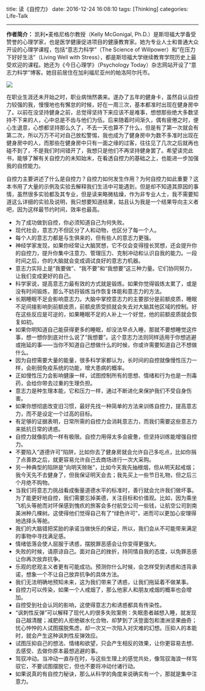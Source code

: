 title: 读《自控力》
date: 2016-12-24 16:08:10
tags: [Thinking]
categories: Life-Talk

---

**作者简介：** 凯利•麦格尼格尔教授（Kelly McGonigal, Ph.D.）是斯坦福大学备受赞誉的心理学家，也是医学健康促进项目的健康教育家。她为专业人士和普通大众开设的心理学课程，包括“意志力科学”（The Science of Willpower）和“在压力下好好生活”（Living Well with Stress），都是斯坦福大学继续教育学院历史上最受欢迎的课程。她还为《今日心理学》（Psychology Today）杂志网站开设了“意志力科学”博客。她目前居住在加利福尼亚州的帕洛阿尔托市。

![](http://7xig3q.com1.z0.glb.clouddn.com/occupational_disease.jpg)

在职业生涯还未开始之时，职业病悄然袭来。遂办了五年的健身卡，虽然自认自控力较强的我，慢慢地也有懈怠的时候，好在一周三次，基本都准时出现在健身房中了。以前在没坚持健身之前，总觉得坚持下来应该不是难事，想想那些绝大多数坚持不下来的人，心中总是不齿与他们为伍。后来随着时间渐久，偶有疲倦之时，便心生退意，心想都坚持那么久了，不去一天也算不了什么，但是有了第一次就会有第二次，所以万万不可对自己放松警惕，我也成为了健身房中为数不多准时出现在健身房中的人，而那些在健身房中只有一面之缘的过客，往往见了几次之后就再也碰不到了，不是我们时间错开了，我想只是他们不再坚持健身罢了。希望读完此书，能够了解有关自控力的未知始末，在看透自控力的基础之上，也能进一步加强我的自控能力。

自控力主要讲述了什么是自控力？自控力如何发生作用？为何自控力如此重要？这本书用了大量的示例及实验去解释我们生活中可能遇到，但是却不知道其原因的事情，虽然很多实验都及其专业，但是读来略微枯燥，作为非专业人士，我不需要知道这么详细的实验及说明，我只想要知道结果，姑且认为我是一个结果导向主义者吧，因为这样最节约时间，效率也最高。

- 为了成功做到自控，你必须知道自己为何失败。
- 现代社会，意志力不但区分了人和动物，也区分了每一个人。
- 每个人的意志力都是与生俱来的，但有些人的意志力更强。
- 神经学家发现，如果你经常让大脑冥想，它不仅会变得擅长冥想，还会提升你的自控力，提升你集中注意力、管理压力、克制冲动和认识自我的能力。一段时间之后，你的大脑就会变成调试良好的意志力机器。
- 意志力实际上是“我要做”、“我不要”和“我想要”这三种力量。它们协同努力，让我们变成更好的自己。
- 科学家说，提高意志力最有效的方式就是锻炼。如果你觉得锻炼太累了，或是没有时间锻炼，那么不妨将锻炼当作恢复体能和意志力的方法。
- 长期睡眠不足会影响意志力。大脑中掌控意志力的主要部分是前额皮质，睡眠不足间接影响到前额皮质，前额皮质受损就会失去对大脑其他区域的控制。好在这些反应是可逆的，如果睡眠不足的人补上一个好觉，他的前额皮质就会恢复如初。
- 如果你明知道自己能获得更多的睡眠，却没法早点入睡，那就不要想睡觉这件事，想一想你到底对什么说了“我想要”。这个意志力法则同样适用于你想逃避或拖延的事——当你不知道自己想做什么的时候，你或许需要知道自己不想做什么。
- 因为自控需要大量的能量，很多科学家都认为，长时间的自控就像慢性压力一样，会削弱免疫系统的功能，增大患病的概率。
- 正如慢性压力会影响健康一样，试图控制所有的思想、情绪和行为也是一剂毒药，会给你带去过重的生理负担。
- 意志力是种生理本能，它和压力一样，通过不断进化来保护我们不受自身伤害。
- 如果你想彻底改变旧习惯，最好先找一种简单的方法来训练自控力，提高意志力，而不是设定一个过高的目标。
- 有足够的证据表明，日常所需的自控力会消耗意志力，而我们需要这些意志力来抵抗日常的诱惑。
- 自控力就像肌肉一样有极限。自控力用得太多会疲惫，但坚持训练能增强自控力。
- 不要陷入“道德许可”陷阱，比如你去了健身房就会允许自己多吃点，比如你捐了点善款之后，就更容易允许自己去商场进行一次大采购。
- 另一种典型的陷阱是“向明天赊账”，比如今天我先抽根烟，但从明天起戒烟；我今天先不去健身了，但我保证明天会去；我先买上一些节日礼物，但之后三个月绝不购物。
- 当我们将意志力挑战看成衡量道德水平的标准时，善行就会允许我们做坏事。为了能更好地自控，我们需要忘掉美德，关注目标和价值观。比如，因为乘坐飞机头等舱而对环保感到愧疚的旅客会多付航空公司一些钱，让航空公司到南美洲种几棵树。这使得他们觉得自己有了“绿色许可”，进而可以更加心安理得地选择头等舱。
- 我们的大脑错把奖励的承诺当做快乐的保证，所以，我们会从不可能带来满足的事物中寻找满足感。
- 情绪低落会使人屈服于诱惑，摆脱罪恶感会让你变得更强大。
- 失败的时候，请原谅自己。面对自己的挫折，持同情自我的态度，以免罪恶感让你再次放弃抗争。
- 乐观的悲观主义者更有可能成功。预测你什么时候，会怎样受到诱惑和违背承诺，想象一个不让自己放弃抗争的具体方法。
- 我们无法明确地预知未来，这为我们带来了诱惑，让我们拖延着不做某事。
- 自控力可以传染，如果一个人戒烟了，那么他家人和朋友戒烟的概率也会增加。
- 自控受到社会认同的影响，这使得意志力和诱惑都具有传染性。
- “讽刺性反弹”可以解释了现代人的很多失败案例：失眠患者越想入睡，就发现自己越清醒；减肥的人拒绝碳水化合物，却梦到了沃登面包和澳洲坚果曲奇；忧心忡忡的人试图摆脱焦虑，却一次又一次陷入对灾难的幻想。压抑人的本能时，就会产生这种讽刺性反弹效应。
- 试图压抑自己的想法、情绪和欲望，只会产生相反的效果，让你更容易去想、去感受、去做你原本最想逃避的事。
- 驾驭冲动。当冲动一直存在时，与这些生理上的感觉共处，像驾驭海浪一样驾驭它，不要试图摆脱它，但也不要将冲动付诸行动。
- 如果说真的有自控力秘诀，那么从科学的角度来说确实有一个，那就是集中注意力。